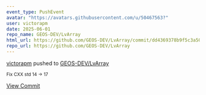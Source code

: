 ```yaml
---
event_type: PushEvent
avatar: "https://avatars.githubusercontent.com/u/50467563?"
user: victorapm
date: 2025-06-01
repo_name: GEOS-DEV/LvArray
html_url: https://github.com/GEOS-DEV/LvArray/commit/dd4369378b9f5c3a500da2f6202d551238727ff7
repo_url: https://github.com/GEOS-DEV/LvArray
---
```


<a href='https://github.com/victorapm' target='_blank'>victorapm</a> pushed to <a href='https://github.com/GEOS-DEV/LvArray' target='_blank'>GEOS-DEV/LvArray</a>

<small>Fix CXX std 14 -> 17</small>

<a href='https://github.com/GEOS-DEV/LvArray/commit/dd4369378b9f5c3a500da2f6202d551238727ff7' target='_blank'>View Commit</a>